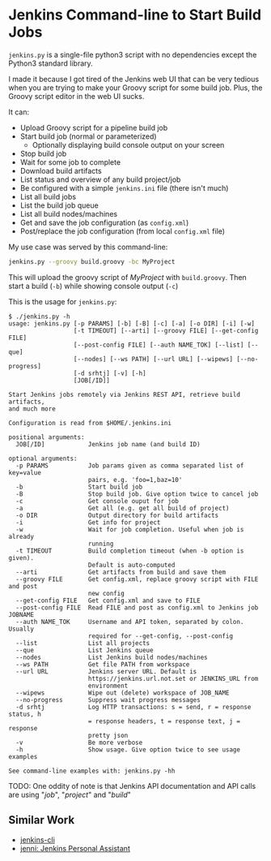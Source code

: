 # Jenkins Command-line to Start Build Jobs

`jenkins.py` is a single-file python3 script with no dependencies except
the Python3 standard library.

I made it because I got tired of the Jenkins web UI that can be very
tedious when you are trying to make your Groovy script for some build job.
Plus, the Groovy script editor in the web UI sucks.

It can:
  - Upload Groovy script for a pipeline build job
  - Start build job (normal or parameterized)
    - Optionally displaying build console output on your screen
  - Stop build job
  - Wait for some job to complete
  - Download build artifacts
  - List status and overview of any build project/job
  - Be configured with a simple `jenkins.ini` file (there isn't much)
  - List all build jobs
  - List the build job queue
  - List all build nodes/machines
  - Get and save the job configuration (as `config.xml`)
  - Post/replace the job configuration (from local `config.xml` file)

My use case was served by this command-line:

```bash
jenkins.py --groovy build.groovy -bc MyProject
```
This will upload the groovy script of *MyProject* with `build.groovy`. Then
start a build (`-b`) while showing console output (`-c`)


This is the usage for `jenkins.py`:
```
$ ./jenkins.py -h
usage: jenkins.py [-p PARAMS] [-b] [-B] [-c] [-a] [-o DIR] [-i] [-w]
                  [-t TIMEOUT] [--arti] [--groovy FILE] [--get-config FILE]
                  [--post-config FILE] [--auth NAME_TOK] [--list] [--que]
                  [--nodes] [--ws PATH] [--url URL] [--wipews] [--no-progress]
                  [-d srhtj] [-v] [-h]
                  [JOB[/ID]]

Start Jenkins jobs remotely via Jenkins REST API, retrieve build artifacts,
and much more

Configuration is read from $HOME/.jenkins.ini

positional arguments:
  JOB[/ID]            Jenkins job name (and build ID)

optional arguments:
  -p PARAMS           Job params given as comma separated list of key=value
                      pairs, e.g. 'foo=1,baz=10'
  -b                  Start build job
  -B                  Stop build job. Give option twice to cancel job
  -c                  Get console ouput for job
  -a                  Get all (e.g. get all build of project)
  -o DIR              Output directory for build artifacts
  -i                  Get info for project
  -w                  Wait for job completion. Useful when job is already
                      running
  -t TIMEOUT          Build completion timeout (when -b option is given).
                      Default is auto-computed
  --arti              Get artifacts from build and save them
  --groovy FILE       Get config.xml, replace groovy script with FILE and post
                      new config
  --get-config FILE   Get config.xml and save to FILE
  --post-config FILE  Read FILE and post as config.xml to Jenkins job JOBNAME
  --auth NAME_TOK     Username and API token, separated by colon. Usually
                      required for --get-config, --post-config
  --list              List all projects
  --que               List Jenkins queue
  --nodes             List Jenkins build nodes/machines
  --ws PATH           Get file PATH from workspace
  --url URL           Jenkins server URL. Default is
                      https://jenkins.url.not.set or JENKINS_URL from
                      environment
  --wipews            Wipe out (delete) workspace of JOB_NAME
  --no-progress       Suppress wait progress messages
  -d srhtj            Log HTTP transactions: s = send, r = response status, h
                      = response headers, t = response text, j = response
                      pretty json
  -v                  Be more verbose
  -h                  Show usage. Give option twice to see usage examples

See command-line examples with: jenkins.py -hh
```

TODO: One oddity of note is that Jenkins API documentation and API calls are
using "*job*", "*project*" and "*build*"

## Similar Work

  * [jenkins-cli](https://github.com/jenkins-zh/jenkins-cli)
  * [jenni: Jenkins Personal Assistant](https://github.com/m-sureshraj/jenni)
